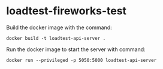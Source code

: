 # loadtest-fireworks-test
Build the docker image with the command:

```
docker build -t loadtest-api-server .
```

Run the docker image to start the server with command:

```
docker run --privileged -p 5050:5000 loadtest-api-server
```
